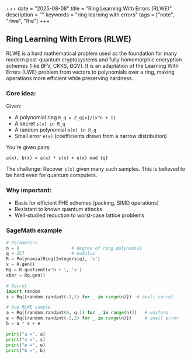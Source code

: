 +++
date = "2025-08-08"
title = "Ring Learning With Errors (RLWE)"
description = ""
keywords = "ring learning with errors"
tags = ["note", "rlwe", "fhe"]
+++

## Ring Learning With Errors (RLWE)

RLWE is a hard mathematical problem used as the foundation for many modern
post-quantum cryptosystems and fully homomorphic encryption schemes (like BFV,
CKKS, BGV). It is an adaptation of the Learning With Errors (LWE) problem from
vectors to polynomials over a ring, making operations more efficient while
preserving hardness.

### Core idea:

Given:

- A polynomial ring `R_q = Z_q[x]/(x^n + 1)`
- A secret `s(x) in R_q`
- A random polynomial `a(x) in R_q`
- Small error `e(x)` (coefficients drawn from a narrow distribution)


You’re given pairs:

```
a(x), b(x) = a(x) * s(x) + e(x) mod {q}
```

The challenge: Recover `s(x)` given many such samples.
This is believed to be hard even for quantum computers.

### Why important:

- Basis for efficient FHE schemes (packing, SIMD operations)
- Resistant to known quantum attacks
- Well-studied reduction to worst-case lattice problems

### SageMath example

```python
# Parameters
n = 8                    # degree of ring polynomial
q = 257                  # modulus
R = PolynomialRing(Integers(q), 'x')
x = R.gen()
Rq = R.quotient(x^n + 1, 'x')
xbar = Rq.gen()

# Secret
import random
s = Rq([random.randint(-1,1) for _ in range(n)])  # small secret

# One RLWE sample
a = Rq([random.randint(0, q-1) for _ in range(n)])   # uniform
e = Rq([random.randint(-2,2) for _ in range(n)])     # small error
b = a * s + e

print("a =", a)
print("s =", s)
print("e =", e)
print("b =", b)
```
